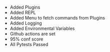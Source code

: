 - Added Plugins
- Added REPL
- Added Menu to fetch commands from Plugins
- Added Logging
- Added Environmental Variables
- Github actions are set
- 95% conf score
- All Pytests Passed
